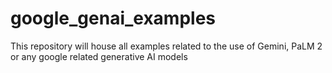 # google_genai_examples
This repository will house all examples related to the use of Gemini, PaLM 2 or any google related generative AI models
